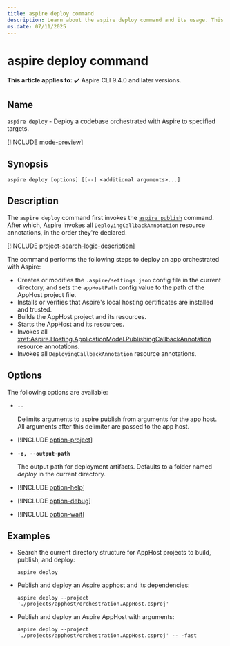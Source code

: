 ```yaml
---
title: aspire deploy command
description: Learn about the aspire deploy command and its usage. This command first runs publishing mode, then invokes resource deployments declared by the app host.
ms.date: 07/11/2025
---
```

# aspire deploy command

**This article applies to:** ✔️ Aspire CLI 9.4.0 and later versions.

## Name

`aspire deploy` - Deploy a codebase orchestrated with Aspire to specified targets.

[!INCLUDE [mode-preview](includes/mode-preview.md)]

## Synopsis

```Command
aspire deploy [options] [[--] <additional arguments>...]
```

## Description

The `aspire deploy` command first invokes the [`aspire publish`](./aspire-publish.md) command. After which, Aspire invokes all `DeployingCallbackAnnotation` resource annotations, in the order they're declared.

[!INCLUDE [project-search-logic-description](includes/project-search-logic-description.md)]

The command performs the following steps to deploy an app orchestrated with Aspire:

- Creates or modifies the `.aspire/settings.json` config file in the current directory, and sets the `appHostPath` config value to the path of the AppHost project file.
- Installs or verifies that Aspire's local hosting certificates are installed and trusted.
- Builds the AppHost project and its resources.
- Starts the AppHost and its resources.
- Invokes all <xref:Aspire.Hosting.ApplicationModel.PublishingCallbackAnnotation> resource annotations.
- Invokes all `DeployingCallbackAnnotation` resource annotations.

## Options

The following options are available:

- **`--`**

  Delimits arguments to aspire publish from arguments for the app host. All arguments after this delimiter are passed to the app host.

- [!INCLUDE [option-project](includes/option-project.md)]

- **`-o, --output-path`**

  The output path for deployment artifacts. Defaults to a folder named _deploy_ in the current directory.

- [!INCLUDE [option-help](includes/option-help.md)]

- [!INCLUDE [option-debug](includes/option-debug.md)]

- [!INCLUDE [option-wait](includes/option-wait.md)]

## Examples

- Search the current directory structure for AppHost projects to build, publish, and deploy:

  ```Command
  aspire deploy
  ```

- Publish and deploy an Aspire apphost and its dependencies:

  ```Command
  aspire deploy --project './projects/apphost/orchestration.AppHost.csproj'
  ```

- Publish and deploy an Aspire AppHost with arguments:

  ```Command
  aspire deploy --project './projects/apphost/orchestration.AppHost.csproj' -- -fast
  ```
